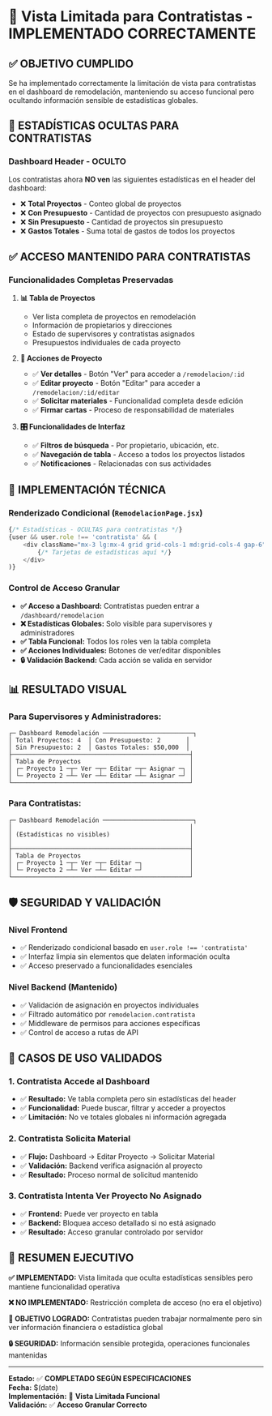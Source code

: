 # 🎯 Vista Limitada para Contratistas - IMPLEMENTADO CORRECTAMENTE

## ✅ **OBJETIVO CUMPLIDO**

Se ha implementado correctamente la limitación de vista para contratistas en el dashboard de remodelación, manteniendo su acceso funcional pero ocultando información sensible de estadísticas globales.

## 🚫 **ESTADÍSTICAS OCULTAS PARA CONTRATISTAS**

### **Dashboard Header - OCULTO**
Los contratistas ahora **NO ven** las siguientes estadísticas en el header del dashboard:

- ❌ **Total Proyectos** - Conteo global de proyectos
- ❌ **Con Presupuesto** - Cantidad de proyectos con presupuesto asignado  
- ❌ **Sin Presupuesto** - Cantidad de proyectos sin presupuesto
- ❌ **Gastos Totales** - Suma total de gastos de todos los proyectos

## ✅ **ACCESO MANTENIDO PARA CONTRATISTAS**

### **Funcionalidades Completas Preservadas**
1. **📊 Tabla de Proyectos**
   - Ver lista completa de proyectos en remodelación
   - Información de propietarios y direcciones
   - Estado de supervisores y contratistas asignados
   - Presupuestos individuales de cada proyecto

2. **🔧 Acciones de Proyecto**
   - ✅ **Ver detalles** - Botón "Ver" para acceder a `/remodelacion/:id`
   - ✅ **Editar proyecto** - Botón "Editar" para acceder a `/remodelacion/:id/editar`
   - ✅ **Solicitar materiales** - Funcionalidad completa desde edición
   - ✅ **Firmar cartas** - Proceso de responsabilidad de materiales

3. **🎛️ Funcionalidades de Interfaz**
   - ✅ **Filtros de búsqueda** - Por propietario, ubicación, etc.
   - ✅ **Navegación de tabla** - Acceso a todos los proyectos listados
   - ✅ **Notificaciones** - Relacionadas con sus actividades

## 🔧 **IMPLEMENTACIÓN TÉCNICA**

### **Renderizado Condicional** (`RemodelacionPage.jsx`)
```javascript
{/* Estadísticas - OCULTAS para contratistas */}
{user && user.role !== 'contratista' && (
    <div className="mx-3 lg:mx-4 grid grid-cols-1 md:grid-cols-4 gap-6">
        {/* Tarjetas de estadísticas aquí */}
    </div>
)}
```

### **Control de Acceso Granular**
- **✅ Acceso a Dashboard:** Contratistas pueden entrar a `/dashboard/remodelacion`
- **❌ Estadísticas Globales:** Solo visible para supervisores y administradores
- **✅ Tabla Funcional:** Todos los roles ven la tabla completa
- **✅ Acciones Individuales:** Botones de ver/editar disponibles
- **🔒 Validación Backend:** Cada acción se valida en servidor

## 📊 **RESULTADO VISUAL**

### **Para Supervisores y Administradores:**
```
┌─ Dashboard Remodelación ─────────────────────────┐
│ Total Proyectos: 4  │ Con Presupuesto: 2       │
│ Sin Presupuesto: 2  │ Gastos Totales: $50,000  │
├─────────────────────────────────────────────────┤
│ Tabla de Proyectos                              │
│ ┌─ Proyecto 1 ─┬─ Ver ─┬─ Editar ─┬─ Asignar ─┐ │
│ └─ Proyecto 2 ─┴─ Ver ─┴─ Editar ─┴─ Asignar ─┘ │
└─────────────────────────────────────────────────┘
```

### **Para Contratistas:**
```
┌─ Dashboard Remodelación ─────────────────────────┐
│                                                 │
│ (Estadísticas no visibles)                      │
│                                                 │
├─────────────────────────────────────────────────┤
│ Tabla de Proyectos                              │
│ ┌─ Proyecto 1 ─┬─ Ver ─┬─ Editar ─┐             │
│ └─ Proyecto 2 ─┴─ Ver ─┴─ Editar ─┘             │
└─────────────────────────────────────────────────┘
```

## 🛡️ **SEGURIDAD Y VALIDACIÓN**

### **Nivel Frontend**
- ✅ Renderizado condicional basado en `user.role !== 'contratista'`
- ✅ Interfaz limpia sin elementos que delaten información oculta
- ✅ Acceso preservado a funcionalidades esenciales

### **Nivel Backend** (Mantenido)
- ✅ Validación de asignación en proyectos individuales  
- ✅ Filtrado automático por `remodelacion.contratista`
- ✅ Middleware de permisos para acciones específicas
- ✅ Control de acceso a rutas de API

## 🎯 **CASOS DE USO VALIDADOS**

### **1. Contratista Accede al Dashboard**
- ✅ **Resultado:** Ve tabla completa pero sin estadísticas del header
- ✅ **Funcionalidad:** Puede buscar, filtrar y acceder a proyectos
- ✅ **Limitación:** No ve totales globales ni información agregada

### **2. Contratista Solicita Material**
- ✅ **Flujo:** Dashboard → Editar Proyecto → Solicitar Material
- ✅ **Validación:** Backend verifica asignación al proyecto
- ✅ **Resultado:** Proceso normal de solicitud mantenido

### **3. Contratista Intenta Ver Proyecto No Asignado**
- ✅ **Frontend:** Puede ver proyecto en tabla
- ✅ **Backend:** Bloquea acceso detallado si no está asignado  
- ✅ **Resultado:** Acceso granular controlado por servidor

## 📝 **RESUMEN EJECUTIVO**

**✅ IMPLEMENTADO:** Vista limitada que oculta estadísticas sensibles pero mantiene funcionalidad operativa

**❌ NO IMPLEMENTADO:** Restricción completa de acceso (no era el objetivo)

**🎯 OBJETIVO LOGRADO:** Contratistas pueden trabajar normalmente pero sin ver información financiera o estadística global

**🔒 SEGURIDAD:** Información sensible protegida, operaciones funcionales mantenidas

---

**Estado:** ✅ **COMPLETADO SEGÚN ESPECIFICACIONES**  
**Fecha:** $(date)  
**Implementación:** 🎯 **Vista Limitada Funcional**  
**Validación:** ✅ **Acceso Granular Correcto**
